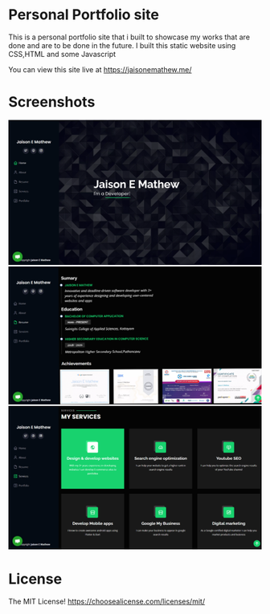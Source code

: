 # Personal Portfolio site
This is a personal portfolio site that i built to showcase my works that are done and are to be done in the future. I built this static website using CSS,HTML and some Javascript

You can view this site live at https://jaisonemathew.me/

# Screenshots
![Screenshot](/assets/img/scree/1.png?raw=true "Screenshot")
![Screenshot](/assets/img/scree/2.png?raw=true "Screenshot")
![Screenshot](/assets/img/scree/3.png?raw=true "Screenshot")
# License
The MIT License! https://choosealicense.com/licenses/mit/
